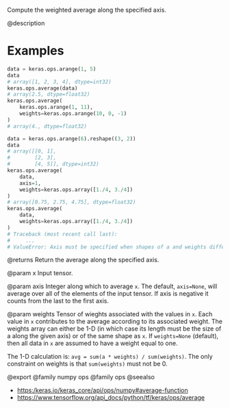 Compute the weighted average along the specified axis.

@description

# Examples
```python
data = keras.ops.arange(1, 5)
data
# array([1, 2, 3, 4], dtype=int32)
keras.ops.average(data)
# array(2.5, dtype=float32)
keras.ops.average(
    keras.ops.arange(1, 11),
    weights=keras.ops.arange(10, 0, -1)
)
# array(4., dtype=float32)
```

```python
data = keras.ops.arange(6).reshape((3, 2))
data
# array([[0, 1],
#        [2, 3],
#        [4, 5]], dtype=int32)
keras.ops.average(
    data,
    axis=1,
    weights=keras.ops.array([1./4, 3./4])
)
# array([0.75, 2.75, 4.75], dtype=float32)
keras.ops.average(
    data,
    weights=keras.ops.array([1./4, 3./4])
)
# Traceback (most recent call last):
#     ...
# ValueError: Axis must be specified when shapes of a and weights differ.
```

@returns
Return the average along the specified axis.

@param x
Input tensor.

@param axis
Integer along which to average `x`. The default, `axis=None`,
will average over all of the elements of the input tensor. If axis
is negative it counts from the last to the first axis.

@param weights
Tensor of wieghts associated with the values in `x`. Each
value in `x` contributes to the average according to its
associated weight. The weights array can either be 1-D (in which
case its length must be the size of a along the given axis) or of
the same shape as `x`. If `weights=None` (default), then all data
in `x` are assumed to have a weight equal to one.

The 1-D calculation is: `avg = sum(a * weights) / sum(weights)`.
The only constraint on weights is that `sum(weights)` must not be 0.

@export
@family numpy ops
@family ops
@seealso
+ <https:/keras.io/keras_core/api/ops/numpy#average-function>
+ <https://www.tensorflow.org/api_docs/python/tf/keras/ops/average>

